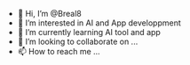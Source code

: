 - 👋 Hi, I’m @Breal8
- 👀 I’m interested in AI and App developpment
- 🌱 I’m currently learning AI tool and app
- 💞️ I’m looking to collaborate on ...
- 📫 How to reach me ...

<!---
Breal8/Breal8 is a ✨ special ✨ repository because its `README.md` (this file) appears on your GitHub profile.
You can click the Preview link to take a look at your changes.
--->
